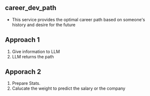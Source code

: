 ## career_dev_path
- This service provides the optimal career path based on someone's history and desire for the future
## Approach 1
1. Give information to LLM
2. LLM returns the path

## Apporach 2
1. Prepare Stats.
2. Calucate the weight to predict the salary or the company 

